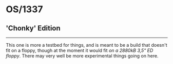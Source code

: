 # OS/1337
## 'Chonky' Edition

---

This one is more a testbed for things, and is meant to be a build that doesn't fit on a floppy, though at the moment it would fit *on a 2880kB 3,5" ED floppy*. There may very well be more experimental things going on here.
